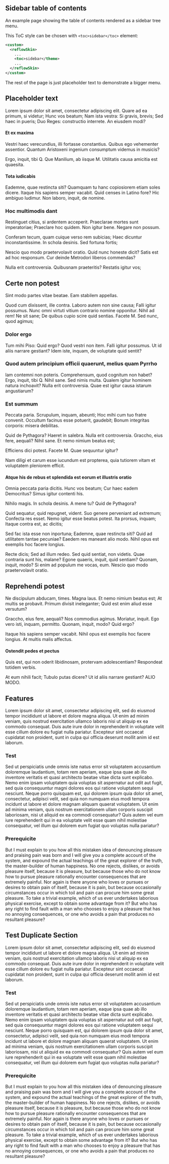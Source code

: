 ## Sidebar table of contents

An example page showing the table of contents rendered as a sidebar tree menu.

This ToC style can be chosen with `<toc>sidebar</toc>` element:
  
```xml
<custom>
  <reflowSkin>
    ...
    <toc>sidebar</theme>
    ...
  </reflowSkin>
</custom>
```

The rest of the page is just placeholder text to demonstrate a bigger menu.



## Placeholder text

Lorem ipsum dolor sit amet, consectetur adipiscing elit. Quare ad ea primum, si videtur; Hunc vos beatum; Nam ista vestra: Si gravis, brevis; Sed haec in pueris; Duo Reges: constructio interrete. An eiusdem modi?

#### Et ex maxima

Vestri haec verecundius, illi fortasse constantius. Quibus ego vehementer assentior. Quantum Aristoxeni ingenium consumptum videmus in musicis?

Ergo, inquit, tibi Q. Que Manilium, ab iisque M. Utilitatis causa amicitia est quaesita.

#### Tota iudicabis

Eademne, quae restincta siti? Quamquam tu hanc copiosiorem etiam soles dicere. Itaque his sapiens semper vacabit. Quid censes in Latino fore? Hic ambiguo ludimur. Non laboro, inquit, de nomine.

### Hoc multimodis dant

Restinguet citius, si ardentem acceperit. Praeclarae mortes sunt imperatoriae; Praeclare hoc quidem. Non igitur bene. Negare non possum.

Conferam tecum, quam cuique verso rem subicias; Haec dicuntur inconstantissime. In schola desinis. Sed fortuna fortis;

Nescio quo modo praetervolavit oratio. Quid nunc honeste dicit? Satis est ad hoc responsum. Cur deinde Metrodori liberos commendas?

Nulla erit controversia. Quibusnam praeteritis? Restatis igitur vos;

## Certe non potest

Sint modo partes vitae beatae. Eam stabilem appellas.

Quod cum dixissent, ille contra. Laboro autem non sine causa; Falli igitur possumus. Nunc omni virtuti vitium contrario nomine opponitur. Nihil ad rem! Ne sit sane; De quibus cupio scire quid sentias. Facete M. Sed nunc, quod agimus;

### Dolor ergo

Tum mihi Piso: Quid ergo? Quod vestri non item. Falli igitur possumus. Ut id aliis narrare gestiant? Idem iste, inquam, de voluptate quid sentit?

### Quod autem principium officii quaerunt, melius quam Pyrrho

Iam contemni non poteris. Comprehensum, quod cognitum non habet? Ergo, inquit, tibi Q. Nihil sane. Sed nimis multa. Qualem igitur hominem natura inchoavit? Nulla erit controversia. Quae est igitur causa istarum angustiarum?

### Est summum 

Peccata paria. Scrupulum, inquam, abeunti; Hoc mihi cum tuo fratre convenit. Occultum facinus esse potuerit, gaudebit; Bonum integritas corporis: misera debilitas.

Quid de Pythagora? Haeret in salebra. Nulla erit controversia. Graccho, eius fere, aequalí? Nihil sane. Et nemo nimium beatus est;

Efficiens dici potest. Facete M. Quae sequuntur igitur?

Nam diligi et carum esse iucundum est propterea, quia tutiorem vitam et voluptatem pleniorem efficit.

#### Atque his de rebus et splendida est eorum et illustris oratio

Omnia peccata paria dicitis. Hunc vos beatum; Cur haec eadem Democritus? Simus igitur contenti his.

Nihilo magis. In schola desinis. A mene tu? Quid de Pythagora?

Quid sequatur, quid repugnet, vident. Suo genere perveniant ad extremum; Confecta res esset. Nemo igitur esse beatus potest. Ita prorsus, inquam; Itaque contra est, ac dicitis;

Sed fac ista esse non inportuna; Eademne, quae restincta siti? Quid ad utilitatem tantae pecuniae? Eaedem res maneant alio modo. Nihil opus est exemplis hoc facere longius.

Recte dicis; Sed ad illum redeo. Sed quid sentiat, non videtis. Quae contraria sunt his, malane? Egone quaeris, inquit, quid sentiam? Quonam, inquit, modo? Si enim ad populum me vocas, eum. Nescio quo modo praetervolavit oratio.

## Reprehendi potest

Ne discipulum abducam, times. Magna laus. Et nemo nimium beatus est; At multis se probavit. Primum divisit ineleganter; Quid est enim aliud esse versutum?

Graccho, eius fere, aequalí? Nos commodius agimus. Moriatur, inquit. Ego vero isti, inquam, permitto. Quonam, inquit, modo? Quid ergo?

Itaque his sapiens semper vacabit. Nihil opus est exemplis hoc facere longius. At multis malis affectus.

#### Ostendit pedes et pectus

Quis est, qui non oderit libidinosam, protervam adolescentiam? Respondeat totidem verbis.

At eum nihili facit; Tubulo putas dicere? Ut id aliis narrare gestiant? ALIO MODO.

## Features

Lorem ipsum dolor sit amet, consectetur adipiscing elit, sed do eiusmod tempor incididunt ut labore et dolore magna aliqua. Ut enim ad minim veniam, quis nostrud exercitation ullamco laboris nisi ut aliquip ex ea commodo consequat. Duis aute irure dolor in reprehenderit in voluptate velit esse cillum dolore eu fugiat nulla pariatur. Excepteur sint occaecat cupidatat non proident, sunt in culpa qui officia deserunt mollit anim id est laborum.

### Test

Sed ut perspiciatis unde omnis iste natus error sit voluptatem accusantium doloremque laudantium, totam rem aperiam, eaque ipsa quae ab illo inventore veritatis et quasi architecto beatae vitae dicta sunt explicabo. Nemo enim ipsam voluptatem quia voluptas sit aspernatur aut odit aut fugit, sed quia consequuntur magni dolores eos qui ratione voluptatem sequi nesciunt. Neque porro quisquam est, qui dolorem ipsum quia dolor sit amet, consectetur, adipisci velit, sed quia non numquam eius modi tempora incidunt ut labore et dolore magnam aliquam quaerat voluptatem. Ut enim ad minima veniam, quis nostrum exercitationem ullam corporis suscipit laboriosam, nisi ut aliquid ex ea commodi consequatur? Quis autem vel eum iure reprehenderit qui in ea voluptate velit esse quam nihil molestiae consequatur, vel illum qui dolorem eum fugiat quo voluptas nulla pariatur?

### Prerequicite

But I must explain to you how all this mistaken idea of denouncing pleasure and praising pain was born and I will give you a complete account of the system, and expound the actual teachings of the great explorer of the truth, the master-builder of human happiness. No one rejects, dislikes, or avoids pleasure itself, because it is pleasure, but because those who do not know how to pursue pleasure rationally encounter consequences that are extremely painful. Nor again is there anyone who loves or pursues or desires to obtain pain of itself, because it is pain, but because occasionally circumstances occur in which toil and pain can procure him some great pleasure. To take a trivial example, which of us ever undertakes laborious physical exercise, except to obtain some advantage from it? But who has any right to find fault with a man who chooses to enjoy a pleasure that has no annoying consequences, or one who avoids a pain that produces no resultant pleasure?

## Test Duplicate Section

Lorem ipsum dolor sit amet, consectetur adipiscing elit, sed do eiusmod tempor incididunt ut labore et dolore magna aliqua. Ut enim ad minim veniam, quis nostrud exercitation ullamco laboris nisi ut aliquip ex ea commodo consequat. Duis aute irure dolor in reprehenderit in voluptate velit esse cillum dolore eu fugiat nulla pariatur. Excepteur sint occaecat cupidatat non proident, sunt in culpa qui officia deserunt mollit anim id est laborum.

### Test

Sed ut perspiciatis unde omnis iste natus error sit voluptatem accusantium doloremque laudantium, totam rem aperiam, eaque ipsa quae ab illo inventore veritatis et quasi architecto beatae vitae dicta sunt explicabo. Nemo enim ipsam voluptatem quia voluptas sit aspernatur aut odit aut fugit, sed quia consequuntur magni dolores eos qui ratione voluptatem sequi nesciunt. Neque porro quisquam est, qui dolorem ipsum quia dolor sit amet, consectetur, adipisci velit, sed quia non numquam eius modi tempora incidunt ut labore et dolore magnam aliquam quaerat voluptatem. Ut enim ad minima veniam, quis nostrum exercitationem ullam corporis suscipit laboriosam, nisi ut aliquid ex ea commodi consequatur? Quis autem vel eum iure reprehenderit qui in ea voluptate velit esse quam nihil molestiae consequatur, vel illum qui dolorem eum fugiat quo voluptas nulla pariatur?

### Prerequicite

But I must explain to you how all this mistaken idea of denouncing pleasure and praising pain was born and I will give you a complete account of the system, and expound the actual teachings of the great explorer of the truth, the master-builder of human happiness. No one rejects, dislikes, or avoids pleasure itself, because it is pleasure, but because those who do not know how to pursue pleasure rationally encounter consequences that are extremely painful. Nor again is there anyone who loves or pursues or desires to obtain pain of itself, because it is pain, but because occasionally circumstances occur in which toil and pain can procure him some great pleasure. To take a trivial example, which of us ever undertakes laborious physical exercise, except to obtain some advantage from it? But who has any right to find fault with a man who chooses to enjoy a pleasure that has no annoying consequences, or one who avoids a pain that produces no resultant pleasure?
